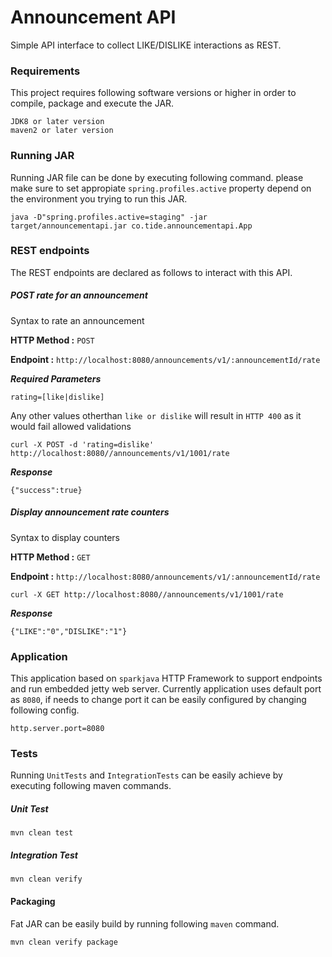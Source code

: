 # Announcement API
Simple API interface to collect LIKE/DISLIKE interactions as REST.

### Requirements
This project requires following software versions or higher in order to compile, package and execute the JAR.

```
JDK8 or later version
maven2 or later version
```

### Running JAR
Running JAR file can be done by executing following command. please make sure to set appropiate `spring.profiles.active` property depend on the environment you trying to run this JAR.

```
java -D"spring.profiles.active=staging" -jar target/announcementapi.jar co.tide.announcementapi.App
```

### REST endpoints
The REST endpoints are declared as follows to interact with this API.

##### POST rate for an announcement

Syntax to rate an announcement

**HTTP Method :** `POST`

**Endpoint    :** `http://localhost:8080/announcements/v1/:announcementId/rate`

***Required Parameters***
```
rating=[like|dislike]
```

Any other values otherthan `like or dislike` will result in `HTTP 400` as it would fail allowed validations

```
curl -X POST -d 'rating=dislike' http://localhost:8080//announcements/v1/1001/rate
```

***Response***
```
{"success":true}
```

##### Display announcement rate counters

Syntax to display counters

**HTTP Method :** `GET`

**Endpoint    :** `http://localhost:8080/announcements/v1/:announcementId/rate`

```
curl -X GET http://localhost:8080//announcements/v1/1001/rate
```

***Response***
```
{"LIKE":"0","DISLIKE":"1"}
```

### Application
This application based on `sparkjava` HTTP Framework to support endpoints and run embedded jetty web server. Currently application uses default port as `8080`, if needs to change port it can be easily configured by changing following config.
```
http.server.port=8080
```

### Tests
Running `UnitTests` and `IntegrationTests` can be easily achieve by executing following maven commands.

##### Unit Test
```
mvn clean test
```

##### Integration Test
```
mvn clean verify
```

#### Packaging
Fat JAR can be easily build by running following `maven` command.

```
mvn clean verify package
```